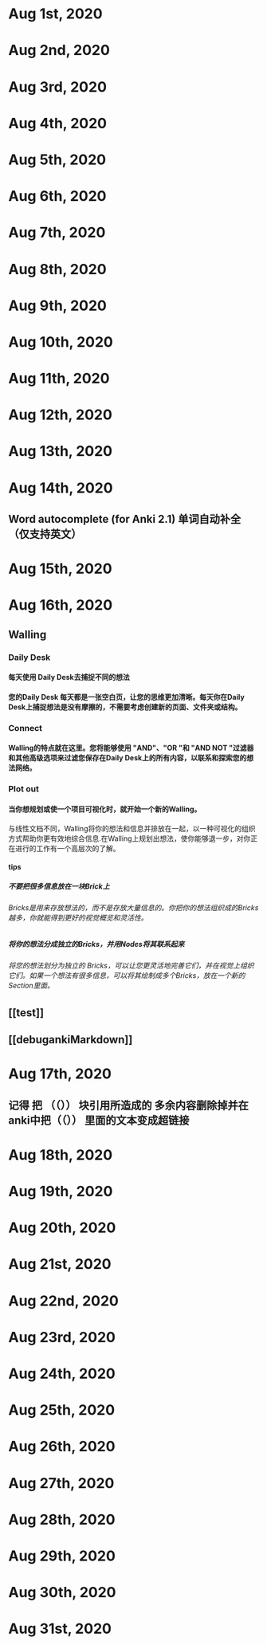 # Aug 1st, 2020
# Aug 2nd, 2020
# Aug 3rd, 2020
# Aug 4th, 2020
# Aug 5th, 2020
# Aug 6th, 2020
# Aug 7th, 2020
# Aug 8th, 2020
# Aug 9th, 2020
# Aug 10th, 2020
# Aug 11th, 2020
# Aug 12th, 2020
# Aug 13th, 2020
# Aug 14th, 2020
## Word autocomplete (for Anki 2.1) 单词自动补全（仅支持英文）
# Aug 15th, 2020
# Aug 16th, 2020
## Walling
### Daily Desk
#### 每天使用 Daily Desk去捕捉不同的想法
#### 您的Daily Desk 每天都是一张空白页，让您的思维更加清晰。每天你在Daily Desk上捕捉想法是没有摩擦的，不需要考虑创建新的页面、文件夹或结构。
### Connect
#### Walling的特点就在这里。您将能够使用 "AND"、"OR "和 "AND NOT "过滤器和其他高级选项来过滤您保存在Daily Desk上的所有内容，以联系和探索您的想法网络。
### Plot out
#### 当你想规划或使一个项目可视化时，就开始一个新的Walling。
与线性文档不同，Walling将你的想法和信息并排放在一起，以一种可视化的组织方式帮助你更有效地综合信息.在Walling上规划出想法，使你能够退一步，对你正在进行的工作有一个高层次的了解。
#### tips
##### 不要把很多信息放在一块Brick上
###### Bricks是用来存放想法的，而不是存放大量信息的。你把你的想法组织成的Bricks越多，你就能得到更好的视觉概览和灵活性。
##### 将你的想法分成独立的Bricks，并用Nodes将其联系起来
###### 将您的想法划分为独立的 Bricks，可以让您更灵活地完善它们，并在视觉上组织它们。如果一个想法有很多信息，可以将其绘制成多个Bricks，放在一个新的Section里面。
## [[test]]
## [[debugankiMarkdown]]
##
# Aug 17th, 2020
## 记得 把 （（）） 块引用所造成的 多余内容删除掉并在anki中把（（）） 里面的文本变成超链接
# Aug 18th, 2020
# Aug 19th, 2020
# Aug 20th, 2020
# Aug 21st, 2020
# Aug 22nd, 2020
# Aug 23rd, 2020
# Aug 24th, 2020
# Aug 25th, 2020
# Aug 26th, 2020
# Aug 27th, 2020
# Aug 28th, 2020
# Aug 29th, 2020
# Aug 30th, 2020
# Aug 31st, 2020
